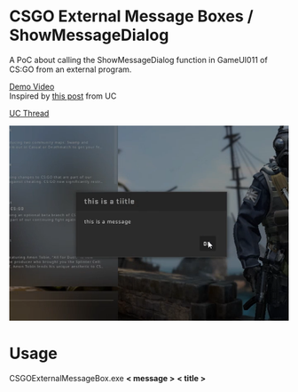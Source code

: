 # CSGO External Message Boxes / ShowMessageDialog
A PoC about calling the ShowMessageDialog function in GameUI011 of CS:GO from an external program.

[Demo Video](https://files.catbox.moe/bk85ny.mp4) <br>
Inspired by [this post](https://www.unknowncheats.me/forum/counterstrike-global-offensive/251531-game-messagebox-csgo.html) from UC

[UC Thread](https://www.unknowncheats.me/forum/counterstrike-global-offensive/415097-external-ingame-message-boxes.html)

<img src="ss.png" />

# Usage
CSGOExternalMessageBox.exe **< message >** **< title >**